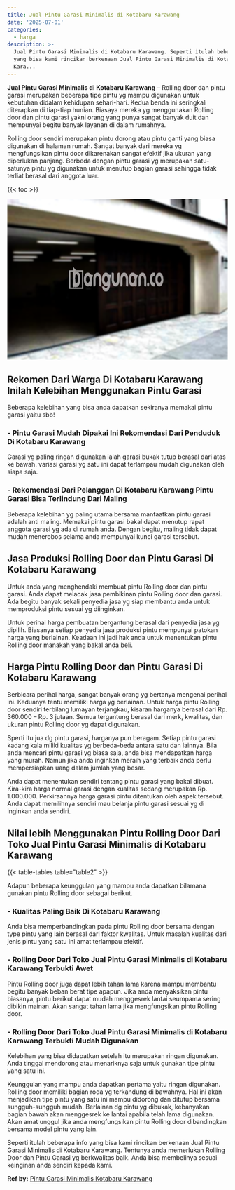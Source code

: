 ```yaml
---
title: Jual Pintu Garasi Minimalis di Kotabaru Karawang
date: '2025-07-01'
categories:
  - harga
description: >-
  Jual Pintu Garasi Minimalis di Kotabaru Karawang. Seperti itulah beberapa info
  yang bisa kami rincikan berkenaan Jual Pintu Garasi Minimalis di Kotabaru
  Kara...
---
```


**Jual Pintu Garasi Minimalis di Kotabaru Karawang** – Rolling door dan pintu garasi merupakan beberapa tipe pintu yg mampu digunakan untuk kebutuhan didalam kehidupan sehari-hari. Kedua benda ini seringkali diterapkan di tiap-tiap hunian. Biasaya mereka yg menggunakan Rolling door dan pintu garasi yakni orang yang punya sangat banyak duit dan mempunyai begitu banyak layanan di dalam rumahnya.

Rolling door sendiri merupakan pintu dorong atau pintu ganti yang biasa digunakan di halaman rumah. Sangat banyak dari mereka yg mengfungsikan pintu door dikarenakan sangat efektif jika ukuran yang diperlukan panjang. Berbeda dengan pintu garasi yg merupakan satu-satunya pintu yg digunakan untuk menutup bagian garasi sehingga tidak terliat berasal dari anggota luar.

{{< toc >}}

![Jual Pintu Garasi Minimalis di Kotabaru Karawang](/images/pintu-garasi-26.png)

## Rekomen Dari Warga Di Kotabaru Karawang Inilah Kelebihan Menggunakan Pintu Garasi

Beberapa kelebihan yang bisa anda dapatkan sekiranya memakai pintu garasi yaitu sbb!

### \- Pintu Garasi Mudah Dipakai Ini Rekomendasi Dari Penduduk Di Kotabaru Karawang

Garasi yg paling ringan digunakan ialah garasi bukak tutup berasal dari atas ke bawah. variasi garasi yg satu ini dapat terlampau mudah digunakan oleh siapa saja.

### \- Rekomendasi Dari Pelanggan Di Kotabaru Karawang Pintu Garasi Bisa Terlindung Dari Maling

Beberapa kelebihan yg paling utama bersama manfaatkan pintu garasi adalah anti maling. Memakai pintu garasi bakal dapat menutup rapat anggota garasi yg ada di rumah anda. Dengan begitu, maling tidak dapat mudah menerobos selama anda mempunyai kunci garasi tersebut.

## Jasa Produksi Rolling Door dan Pintu Garasi Di Kotabaru Karawang

Untuk anda yang menghendaki membuat pintu Rolling door dan pintu garasi. Anda dapat melacak jasa pembikinan pintu Rolling door dan garasi. Ada begitu banyak sekali penyedia jasa yg siap membantu anda untuk memproduksi pintu sesuai yg diinginkan.

Untuk perihal harga pembuatan bergantung berasal dari penyedia jasa yg dipilih. Biasanya setiap penyedia jasa produksi pintu mempunyai patokan harga yang berlainan. Keadaan ini jadi hak anda untuk menentukan pintu Rolling door manakah yang bakal anda beli.

## Harga Pintu Rolling Door dan Pintu Garasi Di Kotabaru Karawang

Berbicara perihal harga, sangat banyak orang yg bertanya mengenai perihal ini. Keduanya tentu memiliki harga yg berlainan. Untuk harga pintu Rolling door sendiri terbilang lumayan terjangkau, kisaran harganya berasal dari Rp. 360.000 – Rp. 3 jutaan. Semua tergantung berasal dari merk, kwalitas, dan ukuran pintu Rolling door yg dapat digunakan.

Sperti itu jua dg pintu garasi, harganya pun beragam. Setiap pintu garasi kadang kala miliki kualitas yg berbeda-beda antara satu dan lainnya. Bila anda mencari pintu garasi yg biasa saja, anda bisa mendapatkan harga yang murah. Namun jika anda inginkan meraih yang terbaik anda perlu mempersiapkan uang dalam jumlah yang besar.

Anda dapat menentukan sendiri tentang pintu garasi yang bakal dibuat. Kira-kira harga normal garasi dengan kualitas sedang merupakan Rp. 1.000.000. Perkiraannya harga garasi pintu ditentukan oleh aspek tersebut. Anda dapat memilihnya sendiri mau belanja pintu garasi sesuai yg di inginkan anda sendiri.

## Nilai lebih Menggunakan Pintu Rolling Door Dari Toko Jual Pintu Garasi Minimalis di Kotabaru Karawang

{{< table-tables table="table2" >}}

Adapun beberapa keunggulan yang mampu anda dapatkan bilamana gunakan pintu Rolling door sebagai berikut.

### \- Kualitas Paling Baik Di Kotabaru Karawang

Anda bisa memperbandingkan pada pintu Rolling door bersama dengan type pintu yang lain berasal dari faktor kwalitas. Untuk masalah kualitas dari jenis pintu yang satu ini amat terlampau efektif.

### \- Rolling Door Dari Toko Jual Pintu Garasi Minimalis di Kotabaru Karawang Terbukti Awet

Pintu Rolling door juga dapat lebih tahan lama karena mampu membantu begitu banyak beban berat tipe apapun. Jika anda menyaksikan pintu biasanya, pintu berikut dapat mudah menggesrek lantai seumpama sering dibikin mainan. Akan sangat tahan lama jika mengfungsikan pintu Rolling door.

### \- Rolling Door Dari Toko Jual Pintu Garasi Minimalis di Kotabaru Karawang Terbukti Mudah Digunakan

Kelebihan yang bisa didapatkan setelah itu merupakan ringan digunakan. Anda tinggal mendorong atau menariknya saja untuk gunakan tipe pintu yang satu ini.

Keunggulan yang mampu anda dapatkan pertama yaitu ringan digunakan. Rolling door memiliki bagian roda yg terkandung di bawahnya. Hal ini akan menjadikan tipe pintu yang satu ini mampu didorong dan ditutup bersama sungguh-sungguh mudah. Berlainan dg pintu yg dibukak, kebanyakan bagian bawah akan menggesrek ke lantai apabila telah lama digunakan. Akan amat unggul jika anda mengfungsikan pintu Rolling door dibandingkan bersama model pintu yang lain.

Seperti itulah beberapa info yang bisa kami rincikan berkenaan Jual Pintu Garasi Minimalis di Kotabaru Karawang. Tentunya anda memerlukan Rolling Door dan Pintu Garasi yg berkwalitas baik. Anda bisa membelinya sesuai keinginan anda sendiri kepada kami.

**Ref by:** [Pintu Garasi Minimalis Kotabaru Karawang](https://id.wikipedia.org/wiki/Pintu)
